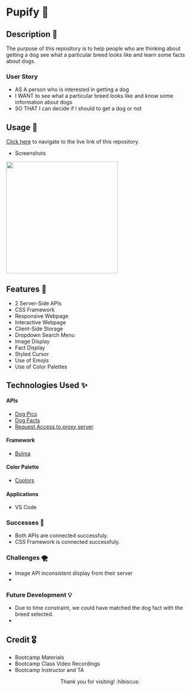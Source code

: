 # Pupify :dog:

## Description :page_facing_up:

The purpose of this repository is to help people who are thinking about getting a dog see what a particular breed looks like and learn some facts about dogs.

### User Story
- AS A person who is interested in getting a dog
- I WANT to see what a particular breed looks like and know some information about dogs
- SO THAT I can decide if I should to get a dog or not


## Usage :wrench:

[Click here](https://mattoz.github.io/Dog-Breed-Search/) to navigate to the live link of this repository.

- Screenshots

<img src=“*” width="300" height="300">

## Features :confetti_ball:
- 2 Server-Side APIs
- CSS Framework
- Responsive Webpage
- Interactive Webpage
- Client-Side Storage
- Dropdown Search Menu
- Image Display
- Fact Display
- Styled Cursor
- Use of Emojis
- Use of Color Palettes

## Technologies Used :sparkles:

#### APIs
- [Dog Pics](https://dog.ceo/dog-api)
- [Dog Facts](https://kinduff.github.io/dog-api/)
- [Request Access to proxy server](https://cors-anywhere.herokuapp.com/)

#### Framework
- [Bulma](https://bulma.io/)

#### Color Palette
- [Coolors](https://coolors.co/e3d26f-ca895f-a15e49-4e3822-2f1b25)

#### Applications
- VS Code

### Successes :star2:
- Both APIs are connected successfuly.
- CSS Framework is connected successfuly.

### Challenges :tornado:
- Image API inconsistent display from their server
- 

### Future Development :bulb:
- Due to time constraint, we could have matched the dog fact with the breed selected.
- 

## Credit :medal_military:

- Bootcamp Materials
- Bootcamp Class Video Recordings
- Bootcamp Instructor and TA

<p align="center">Thank you for visiting! :hibiscus:</p>